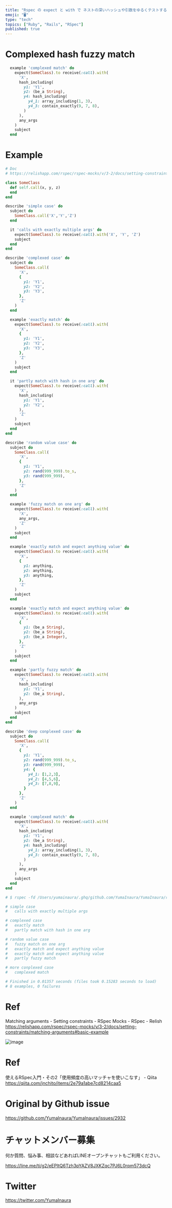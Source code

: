 ```yaml
---
title: "Rspec の expect と with で ネストの深いハッシュや引数をゆるくテストする  / #Ruby #Rspec #Rails"
emoji: "🖥"
type: "tech"
topics: ["Ruby", "Rails", "RSpec"]
published: true
---
```


# Complexed hash fuzzy match

```rb
  example 'complexed match' do
    expect(SomeClass).to receive(:call).with(
      'X',
      hash_including(
        y1: 'Y1',
        y2: (be_a String),
        y4: hash_including(
          y4_1: array_including(1, 3),
          y4_3: contain_exactly(9, 7, 8),
        )
      ),
      any_args
    )
    subject
  end

```

# Example

```rb
# Doc
# https://relishapp.com/rspec/rspec-mocks/v/3-2/docs/setting-constraints/matching-arguments

class SomeClass
  def self.call(x, y, z)
  end
end

describe 'simple case' do
  subject do
    SomeClass.call('X','Y','Z')
  end

  it 'calls with exactly multiple args' do
    expect(SomeClass).to receive(:call).with('X', 'Y', 'Z')
    subject
  end
end

describe 'complexed case' do
  subject do
    SomeClass.call(
      'X',
      {
        y1: 'Y1',
        y2: 'Y2',
        y3: 'Y3',
      },
      'Z'
    )
  end

  example 'exactly match' do
    expect(SomeClass).to receive(:call).with(
      'X',
      {
        y1: 'Y1',
        y2: 'Y2',
        y3: 'Y3',
      },
      'Z'
    )
    subject
  end

  it 'partly match with hash in one arg' do
    expect(SomeClass).to receive(:call).with(
      'X',
      hash_including(
        y1: 'Y1',
        y2: 'Y2',
      ),
      'Z'
    )
    subject
  end
end

describe 'random value case' do
  subject do
    SomeClass.call(
      'X',
      {
        y1: 'Y1',
        y2: rand(999_999).to_s,
        y3: rand(999_999),
      },
      'Z'
    )
  end

  example 'fuzzy match on one arg' do
    expect(SomeClass).to receive(:call).with(
      'X',
      any_args,
      'Z'
    )
    subject
  end

  example 'exactly match and expect anything value' do
    expect(SomeClass).to receive(:call).with(
      'X',
      {
        y1: anything,
        y2: anything,
        y3: anything,
      },
      'Z'
    )
    subject
  end

  example 'exactly match and expect anything value' do
    expect(SomeClass).to receive(:call).with(
      'X',
      {
        y1: (be_a String),
        y2: (be_a String),
        y3: (be_a Integer),
      },
      'Z'
    )
    subject
  end

  example 'partly fuzzy match' do
    expect(SomeClass).to receive(:call).with(
      'X',
      hash_including(
        y1: 'Y1',
        y2: (be_a String),
      ),
      any_args
    )
    subject
  end
end

describe 'deep conplexed case' do
  subject do
    SomeClass.call(
      'X',
      {
        y1: 'Y1',
        y2: rand(999_999).to_s,
        y3: rand(999_999),
        y4: {
          y4_1: [1,2,3],
          y4_2: [4,5,6],
          y4_3: [7,8,9],
        }
      },
      'Z'
    )
  end

  example 'complexed match' do
    expect(SomeClass).to receive(:call).with(
      'X',
      hash_including(
        y1: 'Y1',
        y2: (be_a String),
        y4: hash_including(
          y4_1: array_including(1, 3),
          y4_3: contain_exactly(9, 7, 8),
        )
      ),
      any_args
    )
    subject
  end
end

# $ rspec -fd /Users/yumainaura/.ghq/github.com/YumaInaura/YumaInaura/rspec/with.rb

# simple case
#   calls with exactly multiple args

# complexed case
#   exactly match
#   partly match with hash in one arg

# random value case
#   fuzzy match on one arg
#   exactly match and expect anything value
#   exactly match and expect anything value
#   partly fuzzy match

# more conplexed case
#   complexed match

# Finished in 0.01357 seconds (files took 0.15283 seconds to load)
# 8 examples, 0 failures

```

# Ref

Matching arguments - Setting constraints - RSpec Mocks - RSpec - Relish
https://relishapp.com/rspec/rspec-mocks/v/3-2/docs/setting-constraints/matching-arguments#basic-example

![image](https://user-images.githubusercontent.com/13635059/72190043-dd631c00-3441-11ea-92bc-e47c295b491e.png)


# Ref

使えるRSpec入門・その2「使用頻度の高いマッチャを使いこなす」 - Qiita
https://qiita.com/jnchito/items/2e79a1abe7cd8214caa5

# Original by Github issue

https://github.com/YumaInaura/YumaInaura/issues/2932








<!-- Update From Qiita API -->

# チャットメンバー募集


何か質問、悩み事、相談などあればLINEオープンチャットもご利用ください。

https://line.me/ti/g2/eEPltQ6Tzh3pYAZV8JXKZqc7PJ6L0rpm573dcQ





# Twitter


https://twitter.com/YumaInaura


<!-- Update From Qiita API -->


